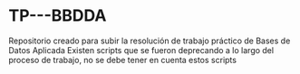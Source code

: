 # TP---BBDDA
Repositorio creado para subir la resolución de trabajo práctico de Bases de Datos Aplicada
Existen scripts que se fueron deprecando a lo largo del proceso de trabajo, no se debe tener en cuenta estos scripts
